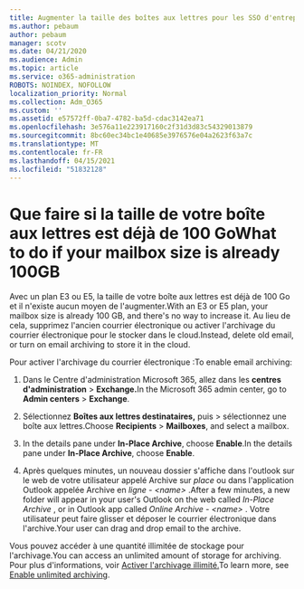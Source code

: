 ```yaml
---
title: Augmenter la taille des boîtes aux lettres pour les SSO d'entreprise
ms.author: pebaum
author: pebaum
manager: scotv
ms.date: 04/21/2020
ms.audience: Admin
ms.topic: article
ms.service: o365-administration
ROBOTS: NOINDEX, NOFOLLOW
localization_priority: Normal
ms.collection: Adm_O365
ms.custom: ''
ms.assetid: e57572ff-0ba7-4782-ba5d-cdac3142ea71
ms.openlocfilehash: 3e576a11e223917160c2f31d3d83c54329013879
ms.sourcegitcommit: 8bc60ec34bc1e40685e3976576e04a2623f63a7c
ms.translationtype: MT
ms.contentlocale: fr-FR
ms.lasthandoff: 04/15/2021
ms.locfileid: "51832128"
---
```

# <a name="what-to-do-if-your-mailbox-size-is-already-100gb"></a><span data-ttu-id="6be9e-102">Que faire si la taille de votre boîte aux lettres est déjà de 100 Go</span><span class="sxs-lookup"><span data-stu-id="6be9e-102">What to do if your mailbox size is already 100GB</span></span>

<span data-ttu-id="6be9e-103">Avec un plan E3 ou E5, la taille de votre boîte aux lettres est déjà de 100 Go et il n'existe aucun moyen de l'augmenter.</span><span class="sxs-lookup"><span data-stu-id="6be9e-103">With an E3 or E5 plan, your mailbox size is already 100 GB, and there's no way to increase it.</span></span> <span data-ttu-id="6be9e-104">Au lieu de cela, supprimez l'ancien courrier électronique ou activer l'archivage du courrier électronique pour le stocker dans le cloud.</span><span class="sxs-lookup"><span data-stu-id="6be9e-104">Instead, delete old email, or turn on email archiving to store it in the cloud.</span></span> 
  
<span data-ttu-id="6be9e-105">Pour activer l'archivage du courrier électronique :</span><span class="sxs-lookup"><span data-stu-id="6be9e-105">To enable email archiving:</span></span>
  
1. <span data-ttu-id="6be9e-106">Dans le Centre d'administration Microsoft 365, allez dans les **centres d'administration** \> **Exchange.**</span><span class="sxs-lookup"><span data-stu-id="6be9e-106">In the Microsoft 365 admin center, go to **Admin centers** \> **Exchange**.</span></span> 
    
2. <span data-ttu-id="6be9e-107">Sélectionnez **Boîtes aux lettres destinataires,** puis \> sélectionnez une boîte aux lettres.</span><span class="sxs-lookup"><span data-stu-id="6be9e-107">Choose **Recipients** \> **Mailboxes**, and select a mailbox.</span></span> 
    
3. <span data-ttu-id="6be9e-108">In the details pane under **In-Place Archive**, choose **Enable**.</span><span class="sxs-lookup"><span data-stu-id="6be9e-108">In the details pane under **In-Place Archive**, choose **Enable**.</span></span> 
    
4. <span data-ttu-id="6be9e-109">Après quelques minutes, un nouveau dossier s'affiche dans l'outlook sur le web de votre utilisateur appelé Archive sur *place* ou dans l'application Outlook appelée Archive en *ligne - \<name\>* .</span><span class="sxs-lookup"><span data-stu-id="6be9e-109">After a few minutes, a new folder will appear in your user's Outlook on the web called  *In-Place Archive*  , or in Outlook app called  *Online Archive - \<name\>*  .</span></span> <span data-ttu-id="6be9e-110">Votre utilisateur peut faire glisser et déposer le courrier électronique dans l'archive.</span><span class="sxs-lookup"><span data-stu-id="6be9e-110">Your user can drag and drop email to the archive.</span></span> 
    
<span data-ttu-id="6be9e-111">Vous pouvez accéder à une quantité illimitée de stockage pour l'archivage.</span><span class="sxs-lookup"><span data-stu-id="6be9e-111">You can access an unlimited amount of storage for archiving.</span></span> <span data-ttu-id="6be9e-112">Pour plus d'informations, voir [Activer l'archivage illimité.](https://docs.microsoft.com/microsoft-365/compliance/enable-unlimited-archiving)</span><span class="sxs-lookup"><span data-stu-id="6be9e-112">To learn more, see [Enable unlimited archiving](https://docs.microsoft.com/microsoft-365/compliance/enable-unlimited-archiving).</span></span>
  

